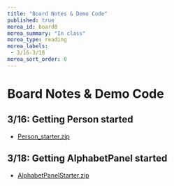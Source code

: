 ```yaml
---
title: "Board Notes & Demo Code"
published: true
morea_id: board8
morea_summary: "In class"
morea_type: reading
morea_labels:
 - 3/16-3/18
morea_sort_order: 0
---
```

# Board Notes & Demo Code

## 3/16: Getting Person started
  * [Person_starter.zip](Person_starter.zip)
  
  
## 3/18: Getting AlphabetPanel started
  * [AlphabetPanelStarter.zip](AlphabetPanelStarter.zip)